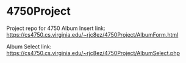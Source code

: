 # 4750Project
Project repo for 4750
Album Insert link: https://cs4750.cs.virginia.edu/~rjc8ez/4750Project/AlbumForm.html

Album Select link: https://cs4750.cs.virginia.edu/~rjc8ez/4750Project/AlbumSelect.php
